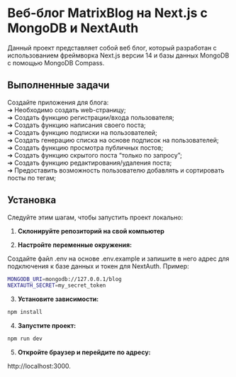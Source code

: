 # Веб-блог MatrixBlog на Next.js с MongoDB и NextAuth

Данный проект представляет собой веб блог, который разработан с использованием фреймворка Next.js версии 14 и базы данных MongoDB с помощью MongoDB Compass.

## Выполненные задачи

Создайте приложения для блога:\
➔ Необходимо создать web-страницу;\
➔ Создать функцию регистрации/входа пользователя;\
➔ Создать функцию написания своего поста;\
➔ Создать функцию подписки на пользователей;\
➔ Создать генерацию списка на основе подписок на пользователей;\
➔ Создать функцию просмотра публичных постов;\
➔ Создать функцию скрытого поста “только по запросу”;\
➔ Создать функцию редактирования/удаления поста;\
➔ Предоставить возможность пользователю добавлять и сортировать посты по тегам;

## Установка

Следуйте этим шагам, чтобы запустить проект локально:

1. **Склонируйте репозиторий на свой компьютер**

2. **Настройте переменные окружения:**

Создайте файл .env на основе .env.example и запишите в него адрес для подключения к базе данных и токен для NextAuth. Пример:

```bash
MONGODB_URI=mongodb://127.0.0.1/blog
NEXTAUTH_SECRET=my_secret_token
```

3. **Установите зависимости:**

```bash
npm install
```

4. **Запустите проект:**

```bash
npm run dev
```

5. **Откройте браузер и перейдите по адресу:**

http://localhost:3000.
